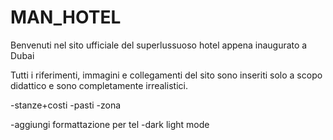 # MAN_HOTEL
Benvenuti nel sito ufficiale del superlussuoso hotel appena inaugurato a Dubai

Tutti i riferimenti, immagini e collegamenti del sito sono inseriti solo a scopo didattico e sono completamente irrealistici.



-stanze+costi
-pasti
-zona



-aggiungi formattazione per tel
-dark light mode
